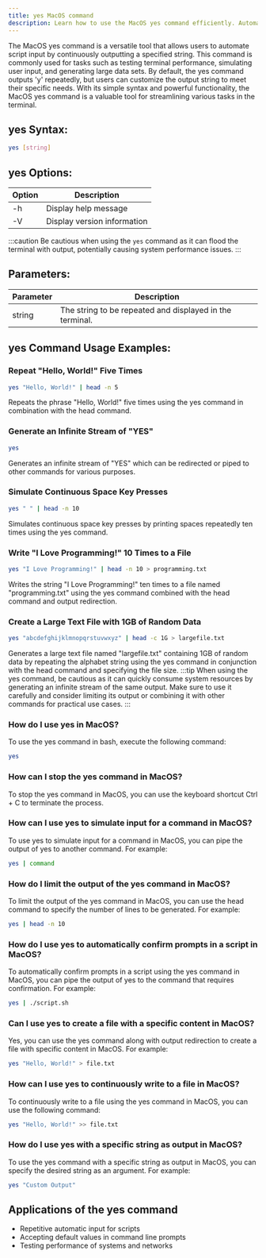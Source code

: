 ```yaml
---
title: yes MacOS command
description: Learn how to use the MacOS yes command efficiently. Automate script input and test terminal performance easily with this powerful tool.
---
```


The MacOS yes command is a versatile tool that allows users to automate script input by continuously outputting a specified string. This command is commonly used for tasks such as testing terminal performance, simulating user input, and generating large data sets. By default, the yes command outputs 'y' repeatedly, but users can customize the output string to meet their specific needs. With its simple syntax and powerful functionality, the MacOS yes command is a valuable tool for streamlining various tasks in the terminal.

## yes Syntax:
```bash
yes [string]
```

## yes Options:
| Option | Description                   |
|--------|-------------------------------|
| -h     | Display help message          |
| -V     | Display version information   |

:::caution
Be cautious when using the `yes` command as it can flood the terminal with output, potentially causing system performance issues.
:::

## Parameters:
| Parameter | Description                                    |
|-----------|------------------------------------------------|
| string    | The string to be repeated and displayed in the terminal. |

## yes Command Usage Examples:
### Repeat "Hello, World!" Five Times
```bash
yes "Hello, World!" | head -n 5
```
Repeats the phrase "Hello, World!" five times using the yes command in combination with the head command.

### Generate an Infinite Stream of "YES"
```bash
yes
```
Generates an infinite stream of "YES" which can be redirected or piped to other commands for various purposes.

### Simulate Continuous Space Key Presses
```bash
yes " " | head -n 10
```
Simulates continuous space key presses by printing spaces repeatedly ten times using the yes command.

### Write "I Love Programming!" 10 Times to a File
```bash
yes "I Love Programming!" | head -n 10 > programming.txt
```
Writes the string "I Love Programming!" ten times to a file named "programming.txt" using the yes command combined with the head command and output redirection.

### Create a Large Text File with 1GB of Random Data
```bash
yes "abcdefghijklmnopqrstuvwxyz" | head -c 1G > largefile.txt
```
Generates a large text file named "largefile.txt" containing 1GB of random data by repeating the alphabet string using the yes command in conjunction with the head command and specifying the file size.
:::tip
When using the yes command, be cautious as it can quickly consume system resources by generating an infinite stream of the same output. Make sure to use it carefully and consider limiting its output or combining it with other commands for practical use cases.
:::

### How do I use yes in MacOS?
To use the yes command in bash, execute the following command:
```bash
yes
```

### How can I stop the yes command in MacOS?
To stop the yes command in MacOS, you can use the keyboard shortcut Ctrl + C to terminate the process.

### How can I use yes to simulate input for a command in MacOS?
To use yes to simulate input for a command in MacOS, you can pipe the output of yes to another command. For example:
```bash
yes | command
```

### How do I limit the output of the yes command in MacOS?
To limit the output of the yes command in MacOS, you can use the head command to specify the number of lines to be generated. For example:
```bash
yes | head -n 10
```

### How do I use yes to automatically confirm prompts in a script in MacOS?
To automatically confirm prompts in a script using the yes command in MacOS, you can pipe the output of yes to the command that requires confirmation. For example:
```bash
yes | ./script.sh
```

### Can I use yes to create a file with a specific content in MacOS?
Yes, you can use the yes command along with output redirection to create a file with specific content in MacOS. For example:
```bash
yes "Hello, World!" > file.txt
```

### How can I use yes to continuously write to a file in MacOS?
To continuously write to a file using the yes command in MacOS, you can use the following command:
```bash
yes "Hello, World!" >> file.txt
```

### How do I use yes with a specific string as output in MacOS?
To use the yes command with a specific string as output in MacOS, you can specify the desired string as an argument. For example:
```bash
yes "Custom Output"
```
## Applications of the yes command

- Repetitive automatic input for scripts
- Accepting default values in command line prompts
- Testing performance of systems and networks
